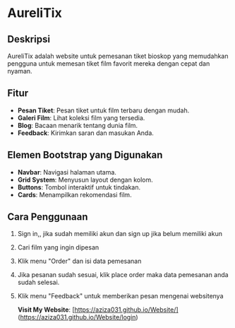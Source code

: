 # AureliTix

## Deskripsi
AureliTix adalah website untuk pemesanan tiket bioskop yang memudahkan pengguna untuk memesan tiket film favorit mereka dengan cepat dan nyaman.

## Fitur
- **Pesan Tiket**: Pesan tiket untuk film terbaru dengan mudah.
- **Galeri Film**: Lihat koleksi film yang tersedia.
- **Blog**: Bacaan menarik tentang dunia film.
- **Feedback**: Kirimkan saran dan masukan Anda.

## Elemen Bootstrap yang Digunakan
- **Navbar**: Navigasi halaman utama.
- **Grid System**: Menyusun layout dengan kolom.
- **Buttons**: Tombol interaktif untuk tindakan.
- **Cards**: Menampilkan rekomendasi film.

## Cara Penggunaan
1. Sign in,, jika sudah memiliki akun dan sign up jika belum memiliki akun
2. Cari film yang ingin dipesan
3. Klik menu "Order" dan isi data pemesanan
4. Jika pesanan sudah sesuai, klik place order maka data pemesanan anda sudah selesai.
5. Klik menu "Feedback" untuk memberikan pesan mengenai websitenya

   **Visit My Website**: [https://aziza031.github.io/Website/]
   (https://aziza031.github.io/Website/login)
